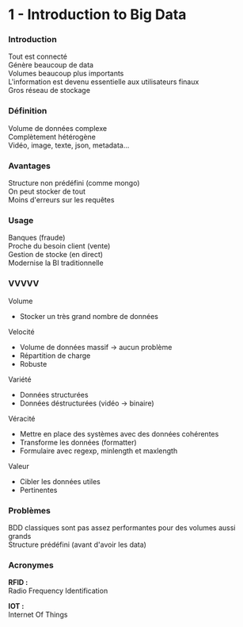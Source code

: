# 1 - Introduction to Big Data

### Introduction

Tout est connecté  
Génère beaucoup de data  
Volumes beaucoup plus importants  
L'information est devenu essentielle aux utilisateurs finaux  
Gros réseau de stockage

### Définition

Volume de données complexe  
Complètement hétérogène  
Vidéo, image, texte, json, metadata...

### Avantages

Structure non prédéfini (comme mongo)  
On peut stocker de tout  
Moins d'erreurs sur les requêtes

### Usage

Banques (fraude)  
Proche du besoin client (vente)  
Gestion de stocke (en direct)  
Modernise la BI traditionnelle

### VVVVV

Volume  
  - Stocker un très grand nombre de données
  
Velocité  
  - Volume de données massif -> aucun problème
  - Répartition de charge
  - Robuste
  
Variété  
  - Données structurées
  - Données déstructurées (vidéo -> binaire)
  
Véracité  
  - Mettre en place des systèmes avec des données cohérentes
  - Transforme les données (formatter)
  - Formulaire avec regexp, minlength et maxlength
  
Valeur
  - Cibler les données utiles
  - Pertinentes

### Problèmes

BDD classiques sont pas assez performantes pour des volumes aussi grands  
Structure prédéfini (avant d'avoir les data)

### Acronymes

**RFID :**  
Radio Frequency Identification

**IOT :**  
Internet Of Things
